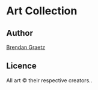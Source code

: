 # Art Collection

## Author

[Brendan Graetz](https://blog.bguiz.com/)

## Licence

All art &copy; their respective creators..

